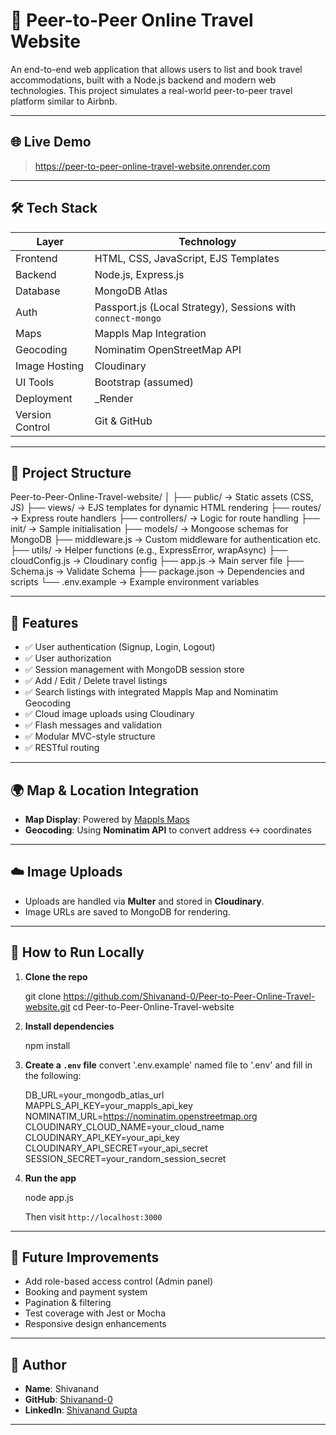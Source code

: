 # 🧳 Peer-to-Peer Online Travel Website

An end-to-end web application that allows users to list and book travel accommodations, built with a Node.js backend and modern web technologies. This project simulates a real-world peer-to-peer travel platform similar to Airbnb.

---

## 🌐 Live Demo
> https://peer-to-peer-online-travel-website.onrender.com

---

## 🛠️ Tech Stack

| Layer      | Technology                                                                 |
|------------|-----------------------------------------------------------------------------|
| Frontend   | HTML, CSS, JavaScript, EJS Templates                                        |
| Backend    | Node.js, Express.js                                                         |
| Database   | MongoDB Atlas                                                               |
| Auth       | Passport.js (Local Strategy), Sessions with `connect-mongo`                |
| Maps       | Mappls Map Integration                                                      |
| Geocoding  | Nominatim OpenStreetMap API                                                 |
| Image Hosting | Cloudinary                                                              |
| UI Tools   | Bootstrap (assumed)                                                         |
| Deployment | _Render                                    |
| Version Control | Git & GitHub                                                           |

---

## 📁 Project Structure

Peer-to-Peer-Online-Travel-website/
│
├── public/               → Static assets (CSS, JS)
├── views/                → EJS templates for dynamic HTML rendering
├── routes/               → Express route handlers
├── controllers/          → Logic for route handling
├── init/                 → Sample initialisation
├── models/               → Mongoose schemas for MongoDB
├── middleware.js           → Custom middleware for authentication etc.
├── utils/                → Helper functions (e.g., ExpressError, wrapAsync)
├── cloudConfig.js        → Cloudinary config
├── app.js                → Main server file
├── Schema.js             → Validate Schema
├── package.json          → Dependencies and scripts
└── .env.example          → Example environment variables



---

## 🔐 Features

- ✅ User authentication (Signup, Login, Logout)
- ✅ User authorization 
- ✅ Session management with MongoDB session store
- ✅ Add / Edit / Delete travel listings
- ✅ Search listings with integrated Mappls Map and Nominatim Geocoding
- ✅ Cloud image uploads using Cloudinary
- ✅ Flash messages and validation
- ✅ Modular MVC-style structure
- ✅ RESTful routing

---

## 🌍 Map & Location Integration

- **Map Display**: Powered by [Mappls Maps](https://www.mappls.com/)
- **Geocoding**: Using **Nominatim API** to convert address ↔ coordinates

---

## ☁️ Image Uploads

- Uploads are handled via **Multer** and stored in **Cloudinary**.
- Image URLs are saved to MongoDB for rendering.

---

## 🔧 How to Run Locally

1. **Clone the repo**  
   
   git clone https://github.com/Shivanand-0/Peer-to-Peer-Online-Travel-website.git
   cd Peer-to-Peer-Online-Travel-website

2. **Install dependencies**

   npm install

3. **Create a `.env` file**
   convert '.env.example' named file to '.env' and fill in the following:

   DB_URL=your_mongodb_atlas_url
   MAPPLS_API_KEY=your_mappls_api_key
   NOMINATIM_URL=https://nominatim.openstreetmap.org
   CLOUDINARY_CLOUD_NAME=your_cloud_name
   CLOUDINARY_API_KEY=your_api_key
   CLOUDINARY_API_SECRET=your_api_secret
   SESSION_SECRET=your_random_session_secret

4. **Run the app**

   node app.js

   Then visit `http://localhost:3000`

---

## 🧪 Future Improvements

* Add role-based access control (Admin panel)
* Booking and payment system
* Pagination & filtering
* Test coverage with Jest or Mocha
* Responsive design enhancements

---

## 👤 Author

* **Name**: Shivanand
* **GitHub**: [Shivanand-0](https://github.com/Shivanand-0)
* **LinkedIn**: [Shivanand Gupta](https://www.linkedin.com/in/ishivanandgupta/)

---
